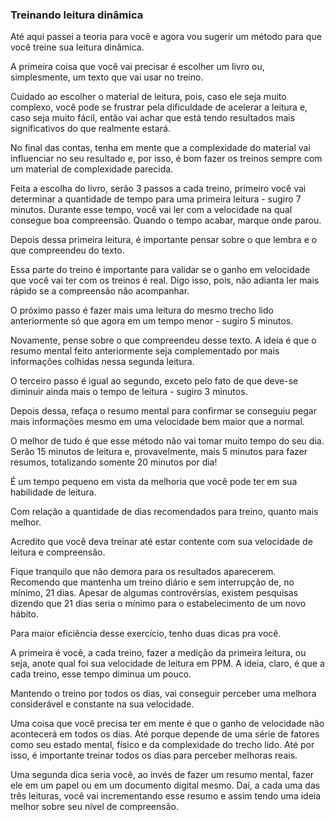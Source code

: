 ### Treinando leitura dinâmica

Até aqui passei a teoria para você e agora vou sugerir um método para que você treine sua leitura dinâmica.

A primeira coisa que você vai precisar é escolher um livro ou, simplesmente, um texto que vai usar no treino. 

Cuidado ao escolher o material de leitura, pois, caso ele seja muito complexo, você pode se frustrar pela dificuldade de acelerar a leitura e, caso seja muito fácil, então vai achar que está tendo resultados mais significativos do que realmente estará.

No final das contas, tenha em mente que a complexidade do material vai influenciar no seu resultado e, por isso, é bom fazer os treinos sempre com um material de complexidade parecida.

Feita a escolha do livro, serão 3 passos a cada treino, primeiro você vai determinar a quantidade de tempo para uma primeira leitura - sugiro 7 minutos. Durante esse tempo, você vai ler com a velocidade na qual consegue boa compreensão. Quando o tempo acabar, marque onde parou.

Depois dessa primeira leitura, é importante pensar sobre o que lembra e o que compreendeu do texto.

Essa parte do treino é importante para validar se o ganho em velocidade que você vai ter com os treinos é real. Digo isso, pois, não adianta ler mais rápido se a compreensão não acompanhar.

O próximo passo é fazer mais uma leitura do mesmo trecho lido anteriormente só que agora em um tempo menor - sugiro 5 minutos.

Novamente, pense sobre o que compreendeu desse texto. A ideia é que o resumo mental feito anteriormente seja complementado por mais informações colhidas nessa segunda leitura.

O terceiro passo é igual ao segundo, exceto pelo fato de que deve-se diminuir ainda mais o tempo de leitura - sugiro 3 minutos.

Depois dessa, refaça o resumo mental para confirmar se conseguiu pegar mais informações mesmo em uma velocidade bem maior que a normal.

O melhor de tudo é que esse método não vai tomar muito tempo do seu dia. Serão 15 minutos de leitura e, provavelmente, mais 5 minutos para fazer resumos, totalizando somente 20 minutos por dia! 

É um tempo pequeno em vista da melhoria que você pode ter em sua habilidade de leitura.

Com relação a quantidade de dias recomendados para treino, quanto mais melhor.

Acredito que você deva treinar até estar contente com sua velocidade de leitura e compreensão.

Fique tranquilo que não demora para os resultados aparecerem. Recomendo que mantenha um treino diário e sem interrupção de, no mínimo, 21 dias. Apesar de algumas controvérsias, existem pesquisas dizendo que 21 dias seria o mínimo para o estabelecimento de um novo hábito.

Para maior eficiência desse exercício, tenho duas dicas pra você.

A primeira é você, a cada treino, fazer a medição da primeira leitura, ou seja, anote qual foi sua velocidade de leitura em PPM. A ideia, claro, é que a cada treino, esse tempo diminua um pouco.

Mantendo o treino por todos os dias, vai conseguir perceber uma melhora considerável e constante na sua velocidade.

Uma coisa que você precisa ter em mente é que o ganho de velocidade não acontecerá em todos os dias. Até porque depende de uma série de fatores como seu estado mental, físico e da complexidade do trecho lido. Até por isso, é importante treinar todos os dias para perceber melhoras reais.
 
Uma segunda dica seria você, ao invés de fazer um resumo mental, fazer ele em um papel ou em um documento digital mesmo. Daí, a cada uma das três leituras, você vai incrementando esse resumo e assim tendo uma ideia melhor sobre seu nível de compreensão.
